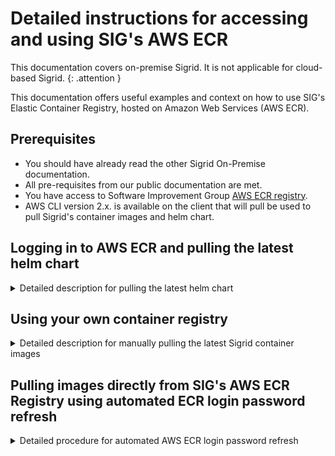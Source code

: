 # Detailed instructions for accessing and using SIG's AWS ECR

This documentation covers on-premise Sigrid. It is not applicable for cloud-based Sigrid.
{: .attention }

This documentation offers useful examples and context on how to use SIG's Elastic Container Registry, hosted on Amazon Web Services (AWS ECR).

## Prerequisites

- You should have already read the other Sigrid On-Premise documentation.
- All pre-requisites from our public documentation are met.
- You have access to Software Improvement Group [AWS ECR registry](https://571600876202.dkr.ecr.eu-central-1.amazonaws.com/).
- AWS CLI version 2.x. is available on the client that will pull be used to pull Sigrid's container images and helm chart.


## Logging in to AWS ECR and pulling the latest helm chart
<details>
<summary>Detailed description for pulling the latest helm chart</summary>

The below script provides and example on how to authenticate and download the latest Sigrid Helm Chart from SIG's AWS ECR.

```bash
SIGRID_DOWNLOAD_REGION="eu-central-1"
SIGRID_DOWNLOAD_REGISTRY="5012345678901.dkr.ecr.${SIGRID_DOWNLOAD_REGION}.amazonaws.com"
HELM_REPOSITORY_NAME="softwareimprovementgroup/sigrid-stack"
HELM_REPOSITORY_URI="${SIGRID_DOWNLOAD_REGISTRY}/${HELM_REPOSITORY_NAME}"
export AWS_ACCESS_KEY_ID="AKIAEXAMPLE" # Please replace with the one provided by SIG
export AWS_SECRET_ACCESS_KEY="EXAMPLESECRET" # Please replace with the one provided by SIG
aws ecr get-login-password --region $SIGRID_DOWNLOAD_REGION | docker login --username AWS --password-stdin $SIGRID_DOWNLOAD_REGISTRY
LATEST_TAG=$(aws ecr describe-images --repository-name $HELM_REPOSITORY_NAME --region $SIGRID_DOWNLOAD_REGION --query 'sort_by(imageDetails,&imagePushedAt)[-1].imageTags[0]' --output text)
helm pull oci://$HELM_REPOSITORY_URI --version $LATEST_TAG
```
</details>

## Using your own container registry

<details>
<summary>Detailed description for manually pulling the latest Sigrid container images</summary>

When this script is executed, it will pull the latest Sigrid images from the AWS ECR registry.
The script uses the AWS CLI to get a login password for the ECR registry and then logs in to the registry using Docker.
After that, it pulls the specified images with the given version.

```bash
SIGRID_DOWNLOAD_REGION="eu-central-1"
SIGRID_DOWNLOAD_REGISTRY="5012345678901.dkr.ecr.${SIGRID_DOWNLOAD_REGION}.amazonaws.com"

export AWS_ACCESS_KEY_ID="AKIAEXAMPLE" # Please replace with the one provided by SIG
export AWS_SECRET_ACCESS_KEY="EXAMPLESECRET" # Please replace with the one provided by SIG

VERSION="1.0.20250603" # Please replace with the desired container image version
aws ecr get-login-password --region $SIGRID_DOWNLOAD_REGION | docker login --username AWS --password-stdin $SIGRID_DOWNLOAD_REGISTRY
IMAGES=(
  softwareimprovementgroup/ai-explanation-service
  softwareimprovementgroup/auth-api-db-migration
  softwareimprovementgroup/auth-api
  softwareimprovementgroup/quality-model-service
  softwareimprovementgroup/sigrid-api-db-migration
  softwareimprovementgroup/sigrid-api
  softwareimprovementgroup/sigrid-frontend
  softwareimprovementgroup/sigrid-multi-analyzer
  softwareimprovementgroup/sigrid-multi-importer
)
for IMAGE in "${IMAGES[@]}"; do
  docker pull $SIGRID_DOWNLOAD_REGISTRY/$IMAGE:$VERSION
done
```
</details>

## Pulling images directly from SIG's AWS ECR Registry using automated ECR login password refresh
<details>
<summary>Detailed procedure for automated AWS ECR login password refresh</summary>

AWS ECR passwords expire after 12 hours. Therefore, a scheduled refresh can be implemented for Sigrid On-Premises deployments. This approach automatically refreshes the ECR registry password to maintain continuous access to container images.

Note: this is only required when no internal container registry (cache) is used, or to automate the refreshing of images in your internal container registry.

Additional Prerequisites
- Access credentials for this user stored in a Kubernetes secret. e.g.`sig-customer-access-secret`
- Kubernetes cluster with RBAC enabled.

### Store AWS Credentials in Kubernetes
Create a Kubernetes secret with the IAM user's credentials.
For example, this can be created by using a YAML file and to create a secret with kubectl, but some Kubernetes cluster orchestration tools also allow you to create secrets via a GUI.
```yaml
apiVersion: v1
kind: Secret
metadata:
  name: sig-customer-access-secret
  namespace: {{ .Release.Namespace }} # namespace where sigrid onprem is/will be deployed.
type: Opaque
data:
  AWS_ACCESS_KEY_ID: #provided by SIG
  AWS_SECRET_ACCESS_KEY: #provided by SIG
```

### Update your deployment's values file to enable the key rotation service
```
global:
  imagePullSecrets:
    - name: sigrid-onprem-ecr-image-pull-secret

ecrRepository:
  enabled: true
  iamUserName: "sig_ecr_example_user"
  sigCustomerAccessSecretName: sig-customer-access-secret
```
</details>